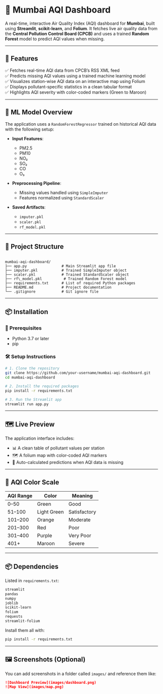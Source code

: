 
# 🌆 Mumbai AQI Dashboard

A real-time, interactive Air Quality Index (AQI) dashboard for **Mumbai**, built using **Streamlit**, **scikit-learn**, and **Folium**. It fetches live air quality data from the **Central Pollution Control Board (CPCB)** and uses a trained **Random Forest** model to predict AQI values when missing.

---

## 🚀 Features

✅ Fetches real-time AQI data from CPCB’s RSS XML feed  
✅ Predicts missing AQI values using a trained machine learning model  
✅ Visualizes station-wise AQI data on an interactive map using Folium  
✅ Displays pollutant-specific statistics in a clean tabular format  
✅ Highlights AQI severity with color-coded markers (Green to Maroon)

---

## 🧠 ML Model Overview

The application uses a `RandomForestRegressor` trained on historical AQI data with the following setup:

- **Input Features**:  
  - PM2.5  
  - PM10  
  - NO₂  
  - SO₂  
  - CO  
  - O₃

- **Preprocessing Pipeline**:
  - Missing values handled using `SimpleImputer`
  - Features normalized using `StandardScaler`

- **Saved Artifacts**:
  - `imputer.pkl`
  - `scaler.pkl`
  - `rf_model.pkl`

---

## 📁 Project Structure

```

mumbai-aqi-dashboard/
├── app.py                # Main Streamlit app file
├── imputer.pkl           # Trained SimpleImputer object
├── scaler.pkl            # Trained StandardScaler object
├── rf\_model.pkl          # Trained Random Forest model
├── requirements.txt      # List of required Python packages
├── README.md             # Project documentation
└── .gitignore            # Git ignore file

````

---

## 📦 Installation

### 🔧 Prerequisites

- Python 3.7 or later
- pip

### 🛠 Setup Instructions

```bash
# 1. Clone the repository
git clone https://github.com/your-username/mumbai-aqi-dashboard.git
cd mumbai-aqi-dashboard

# 2. Install the required packages
pip install -r requirements.txt

# 3. Run the Streamlit app
streamlit run app.py
````

---

## 🗺️ Live Preview

The application interface includes:

* 📊 A clean table of pollutant values per station
* 🗺️ A folium map with color-coded AQI markers
* 🔄 Auto-calculated predictions when AQI data is missing

---

## 🎨 AQI Color Scale

| AQI Range | Color       | Meaning      |
| --------- | ----------- | ------------ |
| 0–50      | Green       | Good         |
| 51–100    | Light Green | Satisfactory |
| 101–200   | Orange      | Moderate     |
| 201–300   | Red         | Poor         |
| 301–400   | Purple      | Very Poor    |
| 401+      | Maroon      | Severe       |

---

## 📦 Dependencies

Listed in `requirements.txt`:

```txt
streamlit
pandas
numpy
joblib
scikit-learn
folium
requests
streamlit-folium
```

Install them all with:

```bash
pip install -r requirements.txt
```

---

## 🖼️ Screenshots (Optional)

You can add screenshots in a folder called `images/` and reference them like:

```markdown
![Dashboard Preview](images/dashboard.png)
![Map View](images/map.png)
```


